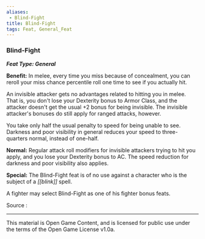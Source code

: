 ```yaml
---
aliases:
 - Blind-Fight
title: Blind-Fight
tags: Feat, General_Feat
---
```

### Blind-Fight 
***Feat Type: General***

**Benefit:** In melee, every time you miss because of concealment, you
can reroll your miss chance percentile roll one time to see if you
actually hit.

An invisible attacker gets no advantages related to hitting you in
melee. That is, you don't lose your Dexterity bonus to Armor Class, and
the attacker doesn't get the usual +2 bonus for being invisible. The
invisible attacker's bonuses do still apply for ranged attacks, however.

You take only half the usual penalty to speed for being unable to see.
Darkness and poor visibility in general reduces your speed to
three-quarters normal, instead of one-half.

**Normal:** Regular attack roll modifiers for invisible attackers trying
to hit you apply, and you lose your Dexterity bonus to AC. The speed
reduction for darkness and poor visibility also applies.

**Special:** The Blind-Fight feat is of no use against a character who
is the subject of a *[[blink]]* spell.

A fighter may select Blind-Fight as one of his fighter bonus feats.


Source :

---

This material is Open Game Content, and is licensed for public use under the terms of the Open Game License v1.0a.
